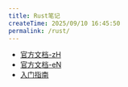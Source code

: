 ```yaml
---
title: Rust笔记
createTime: 2025/09/10 16:45:50
permalink: /rust/
---
```


- [官方文档-zH](https://kaisery.github.io/trpl-zh-cn/title-page.html)
- [官方文档-eN](https://doc.rust-lang.org/stable/book)
- [入门指南](./quickstart.md)

